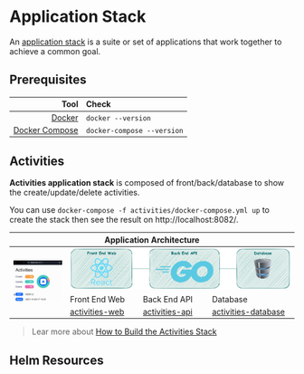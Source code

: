 # Application Stack

An [application stack](https://www.techopedia.com/definition/6010/application-stack) is a suite or set of applications that work together to achieve a common goal.

## Prerequisites

|                                               Tool | Check                      |
| -------------------------------------------------: | :------------------------- |
|                  [Docker](https://www.docker.com/) | `docker --version`         |
| [Docker Compose](https://docs.docker.com/compose/) | `docker-compose --version` |

## Activities

**Activities application stack** is composed of front/back/database to show the create/update/delete activities.

You can use `docker-compose -f activities/docker-compose.yml up` to create the stack then see the result on http://localhost:8082/.

<table>
<thead>
  <tr>
    <th colspan="4">Application Architecture </th>
  </tr>
</thead>
<tbody>
  <tr>
    <td rowspan="3"><img src="activities/.data/activities.gif" alt="app"  width="200"></td>
    <td colspan="3"><img src=".data/architecture.png" width="600"></td>
  </tr>
  <tr>
    <td>Front End Web</td>
    <td>Back End API</td>
    <td>Database</td>
  </tr>
  <tr>
    <td ><a href="https://github.com/niehaitao/activities-web" target="_blank" rel="noopener noreferrer">activities-web</a></td>
    <td ><a href="https://github.com/niehaitao/activities-api" target="_blank" rel="noopener noreferrer">activities-api</a></td>
    <td ><a href="activities/init-db.sql" target="_blank" rel="noopener noreferrer">activities-database</a></td>
  </tr>
</tbody>
</table>



> Lear more about [How to Build the Activities Stack](activities/README.md)

## Helm Resources
